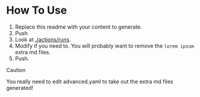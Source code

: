 # How To Use

1. Replace this readme with your content to generate.
2. Push
3. Look at [./actions/runs](./actions/runs).
4. Modify if you need to. You will probably want to remove the `lorem ipsum` extra md files.
5. Push.

> [!CAUTION]
> You really need to edit advanced.yaml to take out the extra md files generated!
